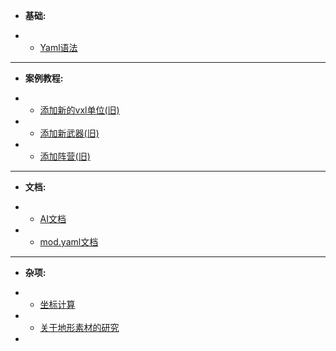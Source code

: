 * **基础:**

- * [Yaml语法](./基础/Yaml语法.md)

---

* **案例教程:**

- * [添加新的vxl单位(旧)](./案例教程/添加新的vxl单位.md)
- * [添加新武器(旧)](./案例教程/添加新武器.md)
- * [添加阵营(旧)](./案例教程/添加新阵营.md)

---

* **文档:**

- * [AI文档](./文档/AI文档.md)
- * [mod.yaml文档](./文档/mod-yaml文档.md)

---

* **杂项:**

- * [坐标计算](./杂项/ora坐标计算.md)
- * [关于地形素材的研究](./杂项/关于地形素材的研究.md)
- 